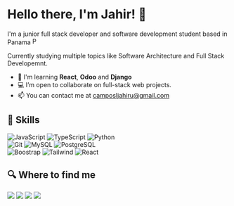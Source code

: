 # Hello there, I'm Jahir! 🤠

I'm a junior full stack developer and software development student based in Panama <img alt="Panama Flag" style='height: 1rem' src='https://upload.wikimedia.org/wikipedia/commons/a/ab/Flag_of_Panama.svg'>

Currently studying multiple topics like Software Architecture and Full Stack Developemnt.
- 🧠  I'm learning **React**, **Odoo** and **Django**
- 💻 I’m open to collaborate on full-stack web projects.
- 📫 You can contact me at [camposljahiru@gmail.com](mailto:camposljahiru@gmail.com)

## 🤺 Skills
![JavaScript](https://img.shields.io/badge/JavaScript-F7DF1E?style=for-the-badge&logo=javascript&logoColor=white&labelColor=101010)
![TypeScript](https://img.shields.io/badge/TypeScript-3178C6?style=for-the-badge&logo=typescript&logoColor=white&labelColor=101010)
![Python](https://img.shields.io/badge/Python-4584b6?style=for-the-badge&logo=python&logoColor=white&labelColor=101010)
</br>
![Git](https://img.shields.io/badge/git-F05032?style=for-the-badge&logo=git&logoColor=white&labelColor=101010)
![MySQL](https://img.shields.io/badge/MySQL-4479A1?style=for-the-badge&logo=mysql&logoColor=white&labelColor=101010)
![PostgreSQL](https://img.shields.io/badge/Postgres-336791?style=for-the-badge&logo=postgresql&logoColor=white&labelColor=101010)
</br>
![Boostrap](https://img.shields.io/badge/BootStrap-7611f7?style=for-the-badge&logo=bootstrap&logoColor=white&labelColor=101010)
![Tailwind](https://img.shields.io/badge/TAILWIND-38bdf8?style=for-the-badge&logo=tailwindcss&logoColor=white&labelColor=101010)
![React](https://img.shields.io/badge/React-61DBFB?style=for-the-badge&logo=react&logoColor=white&labelColor=101010)

## 🔍 Where to find me
<a href="www.linkedin.com/in/jahircampos" target="_blank" rel="noreferrer"> <img src="https://img.shields.io/badge/Linkedin-0A66C2?style=for-the-badge&logo=linkedin&logoColor=white&labelColor=101010"/></a>
<a href="https://www.github.com/Jahir1515" target="_blank" rel="noreferrer"><img src="https://img.shields.io/badge/Github-181717?style=for-the-badge&logo=github&logoColor=white&labelColor=101010"/></a>
<a href="https://roadmap.sh/u/jahircampos" target="_blank" rel="noreferrer"> <img src="https://img.shields.io/badge/Roadmap.SH-181717?style=for-the-badge&logo=roadmap.sh&logoColor=white&labelColor=101010"/></a>
<a href="https://www.freecodecamp.org/Gerrs" target="_blank" rel="noreferrer"><img src="https://img.shields.io/badge/freecodecamp-0a0a24?style=for-the-badge&logo=freecodecamp&logoColor=white&labelColor=101010"/></a>

